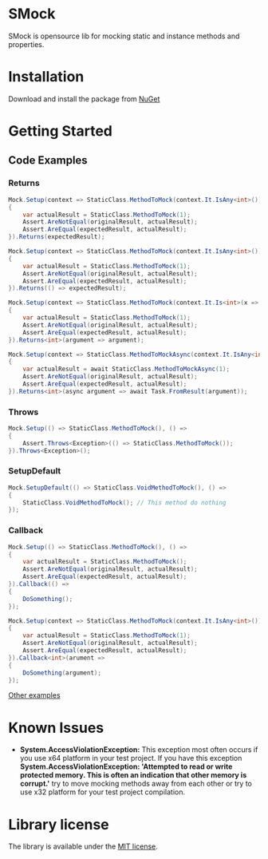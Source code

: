 # SMock
SMock is opensource lib for mocking static and instance methods and properties.
# Installation
Download and install the package from [NuGet](https://www.nuget.org/packages/SMock/)
# Getting Started
## Code Examples
### Returns
```cs
Mock.Setup(context => StaticClass.MethodToMock(context.It.IsAny<int>()), () =>
{
    var actualResult = StaticClass.MethodToMock(1);
    Assert.AreNotEqual(originalResult, actualResult);
    Assert.AreEqual(expectedResult, actualResult);
}).Returns(expectedResult);

Mock.Setup(context => StaticClass.MethodToMock(context.It.IsAny<int>()), () =>
{
    var actualResult = StaticClass.MethodToMock(1);
    Assert.AreNotEqual(originalResult, actualResult);
    Assert.AreEqual(expectedResult, actualResult);
}).Returns(() => expectedResult);

Mock.Setup(context => StaticClass.MethodToMock(context.It.Is<int>(x => x == 1)), () =>
{
    var actualResult = StaticClass.MethodToMock(1);
    Assert.AreNotEqual(originalResult, actualResult);
    Assert.AreEqual(expectedResult, actualResult);
}).Returns<int>(argument => argument);

Mock.Setup(context => StaticClass.MethodToMockAsync(context.It.IsAny<int>()), async () =>
{
    var actualResult = await StaticClass.MethodToMockAsync(1);
    Assert.AreNotEqual(originalResult, actualResult);
    Assert.AreEqual(expectedResult, actualResult);
}).Returns<int>(async argument => await Task.FromResult(argument));
```
### Throws
```cs
Mock.Setup(() => StaticClass.MethodToMock(), () =>
{
    Assert.Throws<Exception>(() => StaticClass.MethodToMock());
}).Throws<Exception>();
```
### SetupDefault
```cs
Mock.SetupDefault(() => StaticClass.VoidMethodToMock(), () =>
{
    StaticClass.VoidMethodToMock(); // This method do nothing
});
```
### Callback
```cs
Mock.Setup(() => StaticClass.MethodToMock(), () =>
{
    var actualResult = StaticClass.MethodToMock();
    Assert.AreNotEqual(originalResult, actualResult);
    Assert.AreEqual(expectedResult, actualResult);
}).Callback(() =>
{
    DoSomething();
});

Mock.Setup(context => StaticClass.MethodToMock(context.It.IsAny<int>()), () =>
{
    var actualResult = StaticClass.MethodToMock(1);
    Assert.AreNotEqual(originalResult, actualResult);
    Assert.AreEqual(expectedResult, actualResult);
}).Callback<int>(arument =>
{
    DoSomething(argument);
});
```
[Other examples](https://github.com/SvetlovA/static-mock/tree/master/src/StaticMock.Tests)
# Known Issues
* **System.AccessViolationException:** This exception most often occurs if you use x64 platform in your test project. If you have this exception **System.AccessViolationException: 'Attempted to read or write protected memory. This is often an indication that other memory is corrupt.'** try to move mocking methods away from each other or try to use x32 platform for your test project compilation.
# Library license
The library is available under the [MIT license](https://github.com/SvetlovA/static-mock/blob/master/LICENSE).